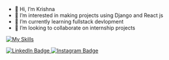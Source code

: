 - 👋 Hi, I’m Krishna
- 👀 I’m interested in making projects using Django and React js
- 🌱 I’m currently learning fullstack devlopment
- 💞️ I’m looking to collaborate on internship  projects


<!---
coderkrishna2441/coderkrishna2441 is a ✨ special ✨ repository because its `README.md` (this file) appears on your GitHub profile.
You can click the Preview link to take a look at your changes.
--->


[![My Skills](https://skillicons.dev/icons?i=js,html,css,django)](https://skillicons.dev)

<div id="badges">
  <a href="https://www.linkedin.com/in/krishna-sharma-09517a251/">
    <img src="https://img.shields.io/badge/LinkedIn-blue?style=for-the-badge&logo=linkedin&logoColor=white" alt="LinkedIn Badge"/>
  </a>
  <a href="https://www.instagram.com/krishna_sharma2408?igsh=MTNic2Z4d3N0MDQ2cw==">
    <img src="https://img.shields.io/badge/Instagram-red?style=for-the-badge&logo=instagram&logoColor=white" alt="Instagram Badge"/>
  </a>
</div>
